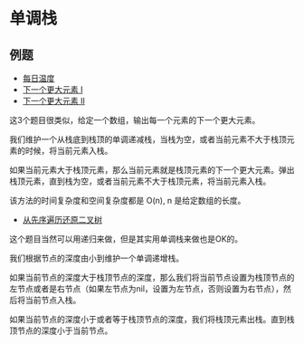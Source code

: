 # 单调栈

## 例题

- [每日温度](https://leetcode-cn.com/problems/daily-temperatures/)
- [下一个更大元素 I](https://leetcode-cn.com/problems/next-greater-element-i/)
- [下一个更大元素 II](https://leetcode-cn.com/problems/next-greater-element-ii/)

这3个题目很类似，给定一个数组，输出每一个元素的下一个更大元素。

我们维护一个从栈底到栈顶的单调递减栈，当栈为空，或者当前元素不大于栈顶元素的时候，将当前元素入栈。

如果当前元素大于栈顶元素，那么当前元素就是栈顶元素的下一个更大元素。弹出栈顶元素，直到栈为空，或者当前元素不大于栈顶元素，将当前元素入栈。

该方法的时间复杂度和空间复杂度都是 O(n), n 是给定数组的长度。

- [从先序遍历还原二叉树](https://leetcode-cn.com/problems/recover-a-tree-from-preorder-traversal/)

这个题目当然可以用递归来做，但是其实用单调栈来做也是OK的。

我们根据节点的深度由小到维护一个单调递增栈。

如果当前节点的深度大于栈顶节点的深度，那么我们将当前节点设置为栈顶节点的左节点或者是右节点（如果左节点为nil，设置为左节点，否则设置为右节点），然后将当前节点入栈。

如果当前节点的深度小于或者等于栈顶节点的深度，我们将栈顶元素出栈。直到栈顶节点的深度小于当前节点。
